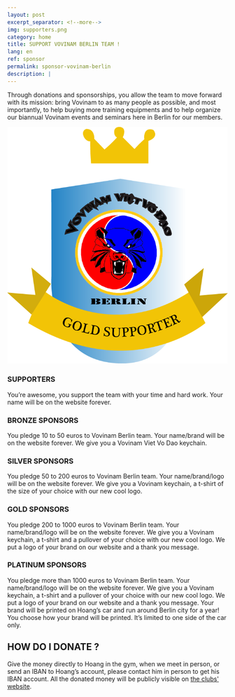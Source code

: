 ```yaml
---
layout: post
excerpt_separator: <!--more-->
img: supporters.png
category: home
title: SUPPORT VOVINAM BERLIN TEAM !
lang: en
ref: sponsor
permalink: sponsor-vovinam-berlin
description: |
---
```


Through donations and sponsorships, you allow the team to move forward with its mission: bring Vovinam to as many people as possible, and most importantly, to help buying more training equipments and to help organize our biannual Vovinam events and seminars here in Berlin for our members.

<!--more-->

![Sponsor Vovinam Berlin](/img/services/supporters.png)

### SUPPORTERS

You’re awesome, you support the team with your time and hard work. Your name will be on the website forever.

### BRONZE SPONSORS

You pledge 10 to 50 euros to Vovinam Berlin team. Your name/brand will be on the website forever. We give you a Vovinam Viet Vo Dao keychain.

### SILVER SPONSORS

You pledge 50 to 200 euros to Vovinam Berlin team. Your name/brand/logo will be on the website forever. We give you a Vovinam keychain, a t-shirt of the size of your choice with our new cool logo.

### GOLD SPONSORS

You pledge 200 to 1000 euros to Vovinam Berlin team. Your name/brand/logo will be on the website forever. We give you a Vovinam keychain, a t-shirt and a pullover of your choice with our new cool logo. We put a logo of your brand on our website and a thank you message.

### PLATINUM SPONSORS

You pledge more than 1000 euros to Vovinam Berlin team. Your name/brand/logo will be on the website forever. We give you a Vovinam keychain, a t-shirt and a pullover of your choice with our new cool logo. We put a logo of your brand on our website and a thank you message. Your brand will be printed on Hoang’s car and run around Berlin city for a year! You choose how your brand will be printed. It’s limited to one side of the car only.

## HOW DO I DONATE ?

Give the money directly to Hoang in the gym, when we meet in person, or send an IBAN to Hoang’s account, please contact him in person to get his IBAN account. All the donated money will be publicly visible on [the clubs' website](http://vovinamberlin.eu).
